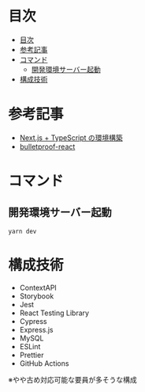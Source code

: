 # 目次

<!-- TOC -->

- [目次](#目次)
- [参考記事](#参考記事)
- [コマンド](#コマンド)
  - [開発環境サーバー起動](#開発環境サーバー起動)
- [構成技術](#構成技術)

<!-- /TOC -->

# 参考記事

- [Next.js + TypeScript の環境構築](https://qiita.com/itachi/items/05fbe67c7168703a34e7)
- [bulletproof-react](https://github.com/alan2207/bulletproof-react)

# コマンド

## 開発環境サーバー起動

```
yarn dev
```

# 構成技術

- ContextAPI
- Storybook
- Jest
- React Testing Library
- Cypress
- Express.js
- MySQL
- ESLint
- Prettier
- GitHub Actions

※やや古め対応可能な要員が多そうな構成
